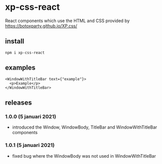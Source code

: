 
# xp-css-react

React components which use the HTML and CSS provided by https://botoxparty.github.io/XP.css/

## install

```
npm i xp-css-react
```

## examples

```
<WindowWithTitleBar text={"example"}>
  <p>Example</p>
</WindowWithTitleBar>
```

## releases

### 1.0.0 (5 januari 2021)

- introduced the Window, WindowBody, TitleBar and WindowWithTitleBar components

### 1.0.1 (5 januari 2021)

- fixed bug where the WindowBody was not used in WindowWithTitleBar
